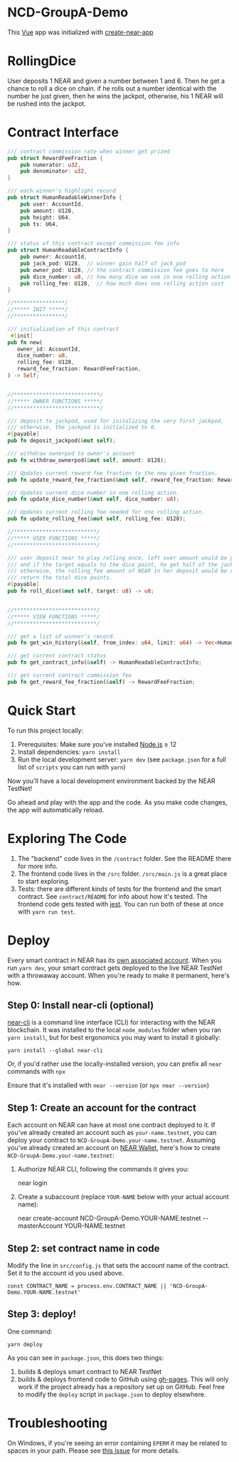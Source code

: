 NCD-GroupA-Demo
==================

This [Vue] app was initialized with [create-near-app]

RollingDice
====================

User deposits 1 NEAR and given a number between 1 and 6. Then he get a chance to roll a dice on chain.
if he rolls out a number identical with the number he just given, then he wins the jackpot, otherwise, his 1 NEAR will be rushed into the jackpot.

Contract Interface
====================

```rust
/// contract commission rate when winner get prized
pub struct RewardFeeFraction {
    pub numerator: u32,
    pub denominator: u32,
}

/// each winner's highlight record
pub struct HumanReadableWinnerInfo {
    pub user: AccountId,
    pub amount: U128,
    pub height: U64,
    pub ts: U64,
}

/// status of this contract except commission fee info
pub struct HumanReadableContractInfo {
    pub owner: AccountId,
    pub jack_pod: U128,  // winner gain half of jack_pod
    pub owner_pod: U128, // the contract commission fee goes to here
    pub dice_number: u8, // how many dice we use in one rolling action
    pub rolling_fee: U128,  // how much does one rolling action cost
}

//****************/
//***** INIT *****/
//****************/

/// initialization of this contract
 #[init]
pub fn new(
   owner_id: AccountId,
   dice_number: u8,
   rolling_fee: U128,
   reward_fee_fraction: RewardFeeFraction,
) -> Self;


//***************************/
//***** OWNER FUNCTIONS *****/
//***************************/

/// deposit to jackpod, used for initalizing the very first jackpod,
/// otherwise, the jackpod is initialized to 0.
#[payable]
pub fn deposit_jackpod(&mut self);

/// withdraw ownerpod to owner's account
pub fn withdraw_ownerpod(&mut self, amount: U128);

/// Updates current reward fee fraction to the new given fraction.
pub fn update_reward_fee_fraction(&mut self, reward_fee_fraction: RewardFeeFraction);

/// Updates current dice number in one rolling action.
pub fn update_dice_number(&mut self, dice_number: u8);

/// Updates current rolling fee needed for one rolling action.
pub fn update_rolling_fee(&mut self, rolling_fee: U128);

//**************************/
//***** USER FUNCTIONS *****/
//**************************/

/// user deposit near to play rolling once, left over amount would be paid back.
/// and if the target equals to the dice point, he get half of the jackpod,
/// otherwise, the rolling_fee amount of NEAR in her deposit would be rush into jackpod.
/// return the total dice points.
#[payable]
pub fn roll_dice(&mut self, target: u8) -> u8;


//**************************/
//***** VIEW FUNCTIONS *****/
//**************************/

/// get a list of winner's record.
pub fn get_win_history(&self, from_index: u64, limit: u64) -> Vec<HumanReadableWinnerInfo>;

/// get current contract status
pub fn get_contract_info(&self) -> HumanReadableContractInfo;

/// get current contract commission fee
pub fn get_reward_fee_fraction(&self) -> RewardFeeFraction;

```

Quick Start
===========

To run this project locally:

1. Prerequisites: Make sure you've installed [Node.js] ≥ 12
2. Install dependencies: `yarn install`
3. Run the local development server: `yarn dev` (see `package.json` for a
   full list of `scripts` you can run with `yarn`)

Now you'll have a local development environment backed by the NEAR TestNet!

Go ahead and play with the app and the code. As you make code changes, the app will automatically reload.


Exploring The Code
==================

1. The "backend" code lives in the `/contract` folder. See the README there for
   more info.
2. The frontend code lives in the `/src` folder. `/src/main.js` is a great
   place to start exploring.
3. Tests: there are different kinds of tests for the frontend and the smart
   contract. See `contract/README` for info about how it's tested. The frontend
   code gets tested with [jest]. You can run both of these at once with `yarn
   run test`.


Deploy
======

Every smart contract in NEAR has its [own associated account][NEAR accounts]. When you run `yarn dev`, your smart contract gets deployed to the live NEAR TestNet with a throwaway account. When you're ready to make it permanent, here's how.


Step 0: Install near-cli (optional)
-------------------------------------

[near-cli] is a command line interface (CLI) for interacting with the NEAR blockchain. It was installed to the local `node_modules` folder when you ran `yarn install`, but for best ergonomics you may want to install it globally:

    yarn install --global near-cli

Or, if you'd rather use the locally-installed version, you can prefix all `near` commands with `npx`

Ensure that it's installed with `near --version` (or `npx near --version`)


Step 1: Create an account for the contract
------------------------------------------

Each account on NEAR can have at most one contract deployed to it. If you've already created an account such as `your-name.testnet`, you can deploy your contract to `NCD-GroupA-Demo.your-name.testnet`. Assuming you've already created an account on [NEAR Wallet], here's how to create `NCD-GroupA-Demo.your-name.testnet`:

1. Authorize NEAR CLI, following the commands it gives you:

      near login

2. Create a subaccount (replace `YOUR-NAME` below with your actual account name):

      near create-account NCD-GroupA-Demo.YOUR-NAME.testnet --masterAccount YOUR-NAME.testnet


Step 2: set contract name in code
---------------------------------

Modify the line in `src/config.js` that sets the account name of the contract. Set it to the account id you used above.

    const CONTRACT_NAME = process.env.CONTRACT_NAME || 'NCD-GroupA-Demo.YOUR-NAME.testnet'


Step 3: deploy!
---------------

One command:

    yarn deploy

As you can see in `package.json`, this does two things:

1. builds & deploys smart contract to NEAR TestNet
2. builds & deploys frontend code to GitHub using [gh-pages]. This will only work if the project already has a repository set up on GitHub. Feel free to modify the `deploy` script in `package.json` to deploy elsewhere.


Troubleshooting
===============

On Windows, if you're seeing an error containing `EPERM` it may be related to spaces in your path. Please see [this issue](https://github.com/zkat/npx/issues/209) for more details.


  [Vue]: https://vuejs.org/
  [create-near-app]: https://github.com/near/create-near-app
  [Node.js]: https://nodejs.org/en/download/package-manager/
  [jest]: https://jestjs.io/
  [NEAR accounts]: https://docs.near.org/docs/concepts/account
  [NEAR Wallet]: https://wallet.testnet.near.org/
  [near-cli]: https://github.com/near/near-cli
  [gh-pages]: https://github.com/tschaub/gh-pages
